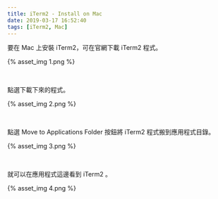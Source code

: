 ```yaml
---
title: iTerm2 - Install on Mac
date: 2019-03-17 16:52:40
tags: [iTerm2, Mac]
---
```


要在 Mac 上安裝 iTerm2，可在官網下載 iTerm2 程式。  

<!-- More -->

{% asset_img 1.png %}

<br/>


點選下載下來的程式。  

{% asset_img 2.png %}

<br/>


點選 Move to Applications Folder 按鈕將 iTerm2 程式搬到應用程式目錄。  

{% asset_img 3.png %}

<br/>


就可以在應用程式這邊看到 iTerm2	。  

{% asset_img 4.png %}

<br/>
